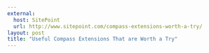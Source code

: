 ```yaml
---
external:
  host: SitePoint
  url: http://www.sitepoint.com/compass-extensions-worth-a-try/
layout: post
title: "Useful Compass Extensions That are Worth a Try"
---
```

